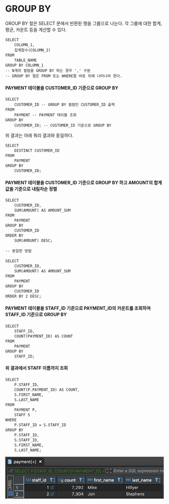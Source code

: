 # **GROUP BY**

GROUP BY 절은 SELECT 문에서 반환된 행을 그룹으로 나눈다. 각 그룹에 대한 합계, 평균, 카운트 등을 계산할 수 있다.

```
SELECT
	COLUMN_1,
    집계함수(COLUMN_2)
FROM
	TABLE_NAME
GROUP BY COLUMN_1 
-- N개의 컬럼을 GROUP BY 하는 경우 ',' 구분
-- GROUP BY 절은 FROM 또는 WHERE절 바로 뒤에 나타나야 한다.
```

#### PAYMENT 테이블을 CUSTOMER_ID 기준으로 GROUP BY
```
SELECT
	CUSTOMER_ID -- GROUP BY 컬럼인 CUSTOMER_ID 출력
FROM
	PAYMENT -- PAYMENT 테이블 조회
GROUP BY
	CUSTOMER_ID; -- CUSTOMER_ID 기준으로 GROUP BY
```
위 결과는 아래 쿼리 결과와 동일하다.
```
SELECT
	DISTINCT CUSTOMER_ID
FROM
	PAYMENT
GROUP BY
	CUSTOMER_ID;
```

#### PAYMENT 테이블을 CUSTOMER_ID 기준으로 GROUP BY 하고 AMOUNT의 합계 값을 기준으로 내림차순 정렬

```
SELECT
	CUSTOMER_ID,
	SUM(AMOUNT) AS AMOUNT_SUM
FROM
	PAYMENT
GROUP BY
	CUSTOMER_ID
ORDER BY
	SUM(AMOUNT) DESC;
    
-- 동일한 방법

SELECT
	CUSTOMER_ID,
	SUM(AMOUNT) AS AMOUNT_SUM
FROM
	PAYMENT
GROUP BY
	CUSTOMER_ID
ORDER BY 2 DESC;
```

#### PAYMENT 테이블을 STAFF_ID 기준으로 PAYMENT_ID의 카운트를 조회하며 STAFF_ID 기준으로 GROUP BY

```
SELECT
	STAFF_ID,
	COUNT(PAYMENT_ID) AS COUNT
FROM
	PAYMENT
GROUP BY
	STAFF_ID;
```

#### 위 결과에서 STAFF 이름까지 조회
```
SELECT
	P.STAFF_ID,
	COUNT(P.PAYMENT_ID) AS COUNT,
	S.FIRST_NAME,
	S.LAST_NAME
FROM
	PAYMENT P,
	STAFF S
WHERE
	P.STAFF_ID = S.STAFF_ID
GROUP BY
	P.STAFF_ID,
	S.STAFF_ID,
	S.FIRST_NAME,
	S.LAST_NAME;
```

![](./images/20_01.png)